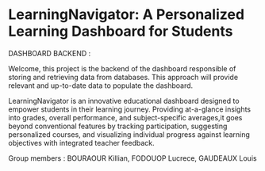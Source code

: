 # LearningNavigator: A Personalized Learning Dashboard for Students

DASHBOARD BACKEND :

Welcome, this project is the backend of the dashboard responsible of storing and retrieving data from databases. This approach will provide relevant and up-to-date data to populate the dashboard.

LearningNavigator is an innovative educational dashboard designed to empower students in their learning journey. Providing at-a-glance insights into grades, overall performance, and subject-specific averages,it goes beyond conventional features by tracking participation, suggesting personalized courses, and visualizing individual progress against learning objectives with integrated teacher feedback.

Group members : BOURAOUR Killian, FODOUOP Lucrece, GAUDEAUX Louis